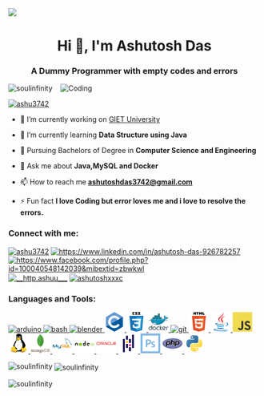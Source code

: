 <img src ="https://in.images.search.yahoo.com/images/view;_ylt=AwrKBO.7mkZlvPIb.C69HAx.;_ylu=c2VjA3NyBHNsawNpbWcEb2lkAzkwMzZiYzZkZjhjMWY3OGJjOTM4MDE3OGU3YjI4OGY3BGdwb3MDMQRpdANiaW5n?back=https%3A%2F%2Fin.images.search.yahoo.com%2Fsearch%2Fimages%3Fp%3Dblack%2Bhat%2Bhackers%26type%3DE210IN885G0%26fr%3Dmcafee%26fr2%3Dpiv-web%26tab%3Dorganic%26ri%3D1&w=2546&h=2929&imgurl=www.syntacticsinc.com%2Fwp-content%2Fuploads%2F2019%2F08%2Fshutterstock_607426238-Copy2.jpg&rurl=https%3A%2F%2Fjsmithmoore.com%2Feuj0r%2Ffamous-black-hat-hackers.html&size=291.6KB&p=black+hat+hackers&oid=9036bc6df8c1f78bc9380178e7b288f7&fr2=piv-web&fr=mcafee&tt=Famous+black+hat+hackers&b=0&ni=21&no=1&ts=&tab=organic&sigr=DnJg4bl6QdKW&sigb=INjx6AWFnlWv&sigi=7mS_DnvuleJ6&sigt=89a8QSHLEBX0&.crumb=agg/7dHmfPD&fr=mcafee&fr2=piv-web&type=E210IN885G0">
<h1 align="center">Hi 👋, I'm Ashutosh Das</h1>
<h3 align="center">A Dummy Programmer with empty codes and errors</h3>
<img align="right" alt="Coding" width="400" src="https://cdn.dribbble.com/users/116207...">


<p align="left"> <img src="https://komarev.com/ghpvc/?username=soulinfinity&label=Profile%20views&color=0e75b6&style=flat" alt="soulinfinity" /> </p>

<p align="left"> <a href="https://twitter.com/ashu3742" target="blank"><img src="https://img.shields.io/twitter/follow/ashu3742?logo=twitter&style=for-the-badge" alt="ashu3742" /></a> </p>

- 🔭 I’m currently working on [GIET University](www.giet.edu)

- 🌱 I’m currently learning **Data Structure using Java**

- 👯 Pursuing Bachelors of Degree in **Computer Science and Engineering**

- 💬 Ask me about **Java,MySQL and Docker**

- 📫 How to reach me **ashutoshdas3742@gmail.com**

- ⚡ Fun fact **I love Coding but error loves me and i love to resolve the errors.**

<h3 align="left">Connect with me:</h3>
<p align="left">
<a href="https://twitter.com/ashu3742" target="blank"><img align="center" src="https://raw.githubusercontent.com/rahuldkjain/github-profile-readme-generator/master/src/images/icons/Social/twitter.svg" alt="ashu3742" height="30" width="40" /></a>
<a href="https://linkedin.com/in/https://www.linkedin.com/in/ashutosh-das-926782257" target="blank"><img align="center" src="https://raw.githubusercontent.com/rahuldkjain/github-profile-readme-generator/master/src/images/icons/Social/linked-in-alt.svg" alt="https://www.linkedin.com/in/ashutosh-das-926782257" height="30" width="40" /></a>
<a href="https://fb.com/https://www.facebook.com/profile.php?id=100040548142039&mibextid=zbwkwl" target="blank"><img align="center" src="https://raw.githubusercontent.com/rahuldkjain/github-profile-readme-generator/master/src/images/icons/Social/facebook.svg" alt="https://www.facebook.com/profile.php?id=100040548142039&mibextid=zbwkwl" height="30" width="40" /></a>
<a href="https://instagram.com/__http.ashuu___" target="blank"><img align="center" src="https://raw.githubusercontent.com/rahuldkjain/github-profile-readme-generator/master/src/images/icons/Social/instagram.svg" alt="__http.ashuu___" height="30" width="40" /></a>
<a href="https://auth.geeksforgeeks.org/user/ashutoshxxxc" target="blank"><img align="center" src="https://raw.githubusercontent.com/rahuldkjain/github-profile-readme-generator/master/src/images/icons/Social/geeks-for-geeks.svg" alt="ashutoshxxxc" height="30" width="40" /></a>
</p>

<h3 align="left">Languages and Tools:</h3>
<p align="left"> <a href="https://www.arduino.cc/" target="_blank" rel="noreferrer"> <img src="https://cdn.worldvectorlogo.com/logos/arduino-1.svg" alt="arduino" width="40" height="40"/> </a> <a href="https://www.gnu.org/software/bash/" target="_blank" rel="noreferrer"> <img src="https://www.vectorlogo.zone/logos/gnu_bash/gnu_bash-icon.svg" alt="bash" width="40" height="40"/> </a> <a href="https://www.blender.org/" target="_blank" rel="noreferrer"> <img src="https://download.blender.org/branding/community/blender_community_badge_white.svg" alt="blender" width="40" height="40"/> </a> <a href="https://www.cprogramming.com/" target="_blank" rel="noreferrer"> <img src="https://raw.githubusercontent.com/devicons/devicon/master/icons/c/c-original.svg" alt="c" width="40" height="40"/> </a> <a href="https://www.w3schools.com/css/" target="_blank" rel="noreferrer"> <img src="https://raw.githubusercontent.com/devicons/devicon/master/icons/css3/css3-original-wordmark.svg" alt="css3" width="40" height="40"/> </a> <a href="https://www.docker.com/" target="_blank" rel="noreferrer"> <img src="https://raw.githubusercontent.com/devicons/devicon/master/icons/docker/docker-original-wordmark.svg" alt="docker" width="40" height="40"/> </a> <a href="https://git-scm.com/" target="_blank" rel="noreferrer"> <img src="https://www.vectorlogo.zone/logos/git-scm/git-scm-icon.svg" alt="git" width="40" height="40"/> </a> <a href="https://www.w3.org/html/" target="_blank" rel="noreferrer"> <img src="https://raw.githubusercontent.com/devicons/devicon/master/icons/html5/html5-original-wordmark.svg" alt="html5" width="40" height="40"/> </a> <a href="https://www.java.com" target="_blank" rel="noreferrer"> <img src="https://raw.githubusercontent.com/devicons/devicon/master/icons/java/java-original.svg" alt="java" width="40" height="40"/> </a> <a href="https://developer.mozilla.org/en-US/docs/Web/JavaScript" target="_blank" rel="noreferrer"> <img src="https://raw.githubusercontent.com/devicons/devicon/master/icons/javascript/javascript-original.svg" alt="javascript" width="40" height="40"/> </a> <a href="https://www.linux.org/" target="_blank" rel="noreferrer"> <img src="https://raw.githubusercontent.com/devicons/devicon/master/icons/linux/linux-original.svg" alt="linux" width="40" height="40"/> </a> <a href="https://www.mongodb.com/" target="_blank" rel="noreferrer"> <img src="https://raw.githubusercontent.com/devicons/devicon/master/icons/mongodb/mongodb-original-wordmark.svg" alt="mongodb" width="40" height="40"/> </a> <a href="https://www.mysql.com/" target="_blank" rel="noreferrer"> <img src="https://raw.githubusercontent.com/devicons/devicon/master/icons/mysql/mysql-original-wordmark.svg" alt="mysql" width="40" height="40"/> </a> <a href="https://nodejs.org" target="_blank" rel="noreferrer"> <img src="https://raw.githubusercontent.com/devicons/devicon/master/icons/nodejs/nodejs-original-wordmark.svg" alt="nodejs" width="40" height="40"/> </a> <a href="https://www.oracle.com/" target="_blank" rel="noreferrer"> <img src="https://raw.githubusercontent.com/devicons/devicon/master/icons/oracle/oracle-original.svg" alt="oracle" width="40" height="40"/> </a> <a href="https://pandas.pydata.org/" target="_blank" rel="noreferrer"> <img src="https://raw.githubusercontent.com/devicons/devicon/2ae2a900d2f041da66e950e4d48052658d850630/icons/pandas/pandas-original.svg" alt="pandas" width="40" height="40"/> </a> <a href="https://www.photoshop.com/en" target="_blank" rel="noreferrer"> <img src="https://raw.githubusercontent.com/devicons/devicon/master/icons/photoshop/photoshop-line.svg" alt="photoshop" width="40" height="40"/> </a> <a href="https://www.php.net" target="_blank" rel="noreferrer"> <img src="https://raw.githubusercontent.com/devicons/devicon/master/icons/php/php-original.svg" alt="php" width="40" height="40"/> </a> <a href="https://www.python.org" target="_blank" rel="noreferrer"> <img src="https://raw.githubusercontent.com/devicons/devicon/master/icons/python/python-original.svg" alt="python" width="40" height="40"/> </a> </p>

<p><img align="left" src="https://github-readme-stats.vercel.app/api/top-langs?username=soulinfinity&show_icons=true&locale=en&layout=compact" alt="soulinfinity" /></p>

<p>&nbsp;<img align="center" src="https://github-readme-stats.vercel.app/api?username=soulinfinity&show_icons=true&locale=en" alt="soulinfinity" /></p>

<p><img align="center" src="https://github-readme-streak-stats.herokuapp.com/?user=soulinfinity&" alt="soulinfinity" /></p>
